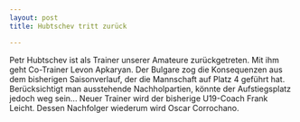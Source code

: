 ```yaml
---
layout: post
title: Hubtschev tritt zurück

---
```


Petr Hubtschev ist als Trainer unserer Amateure zurückgetreten. Mit ihm geht Co-Trainer Levon Apkaryan. Der Bulgare zog die Konsequenzen aus dem bisherigen Saisonverlauf, der die Mannschaft auf Platz 4 geführt hat. Berücksichtigt man ausstehende Nachholpartien, könnte der Aufstiegsplatz jedoch weg sein... Neuer Trainer wird der bisherige U19-Coach Frank Leicht. Dessen Nachfolger wiederum wird Oscar Corrochano.


